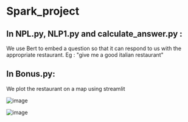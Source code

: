 # Spark_project

## In NPL.py, NLP1.py and calculate_answer.py : 

We use Bert to embed a question so that it can respond to us with the appropriate restaurant. Eg : "give me a good italian restaurant"

## In Bonus.py:

We plot the restaurant on a map using streamlit    

![image](https://github.com/Mrasipila/Spark_project/assets/30113273/48ddea4f-f5bf-4601-80c7-46691578208b)

![image](https://github.com/Mrasipila/Spark_project/assets/30113273/7a440a7c-b3f1-47ad-bb2c-1da26179f08b)



